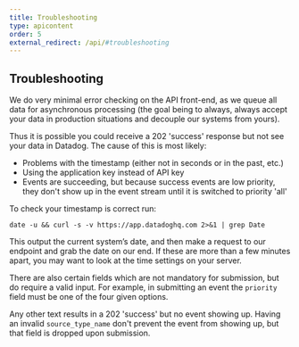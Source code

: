 ```yaml
---
title: Troubleshooting
type: apicontent
order: 5
external_redirect: /api/#troubleshooting
---
```


## Troubleshooting

We do very minimal error checking on the API front-end, as we queue all data for asynchronous processing (the goal being to always, always accept your data in production situations and decouple our systems from yours).

Thus it is possible you could receive a 202 'success' response but not see your data in Datadog. The cause of this is most likely:

*   Problems with the timestamp (either not in seconds or in the past, etc.)
*   Using the application key instead of API key
*   Events are succeeding, but because success events are low priority, they don't show up in the event stream until it is switched to priority 'all'

To check your timestamp is correct run:

`date -u && curl -s -v https://app.datadoghq.com 2>&1 | grep Date`

This output the current system’s date, and then make a request to our endpoint and grab the date on our end. If these are more than a few minutes apart, you may want to look at the time settings on your server.

There are also certain fields which are not mandatory for submission, but do require a valid input. For example, in submitting an event the `priority` field must be one of the four given options.  

Any other text results in a 202 'success' but no event showing up. Having an invalid `source_type_name` don't prevent the event from showing up, but that field is dropped upon submission.
